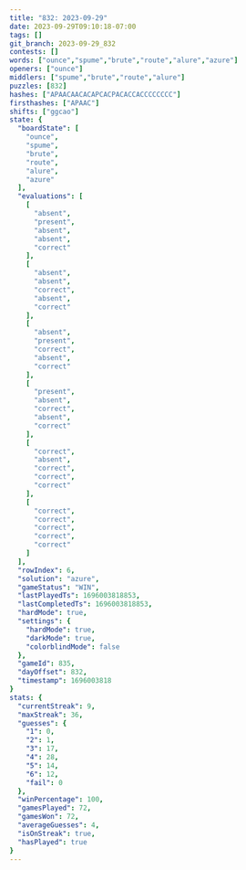 ```yaml
---
title: "832: 2023-09-29"
date: 2023-09-29T09:10:18-07:00
tags: []
git_branch: 2023-09-29_832
contests: []
words: ["ounce","spume","brute","route","alure","azure"]
openers: ["ounce"]
middlers: ["spume","brute","route","alure"]
puzzles: [832]
hashes: ["APAACAACACAPCACPACACCACCCCCCCC"]
firsthashes: ["APAAC"]
shifts: ["ggcao"]
state: {
  "boardState": [
    "ounce",
    "spume",
    "brute",
    "route",
    "alure",
    "azure"
  ],
  "evaluations": [
    [
      "absent",
      "present",
      "absent",
      "absent",
      "correct"
    ],
    [
      "absent",
      "absent",
      "correct",
      "absent",
      "correct"
    ],
    [
      "absent",
      "present",
      "correct",
      "absent",
      "correct"
    ],
    [
      "present",
      "absent",
      "correct",
      "absent",
      "correct"
    ],
    [
      "correct",
      "absent",
      "correct",
      "correct",
      "correct"
    ],
    [
      "correct",
      "correct",
      "correct",
      "correct",
      "correct"
    ]
  ],
  "rowIndex": 6,
  "solution": "azure",
  "gameStatus": "WIN",
  "lastPlayedTs": 1696003818853,
  "lastCompletedTs": 1696003818853,
  "hardMode": true,
  "settings": {
    "hardMode": true,
    "darkMode": true,
    "colorblindMode": false
  },
  "gameId": 835,
  "dayOffset": 832,
  "timestamp": 1696003818
}
stats: {
  "currentStreak": 9,
  "maxStreak": 36,
  "guesses": {
    "1": 0,
    "2": 1,
    "3": 17,
    "4": 28,
    "5": 14,
    "6": 12,
    "fail": 0
  },
  "winPercentage": 100,
  "gamesPlayed": 72,
  "gamesWon": 72,
  "averageGuesses": 4,
  "isOnStreak": true,
  "hasPlayed": true
}
---
```

<!-- more -->
